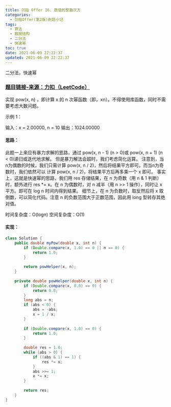 ```yaml
---
title: 剑指 Offer 16. 数值的整数次方
categories:
  - 剑指Offer(第2版)刷题小记
tags:
  - 算法
  - 数据结构
  - 二分法
  - 快速幂
toc: true
date: 2021-06-09 22:22:37
updated: 2021-06-09 22:22:37
---
```


[//]: # (下一行开始到<!--more-->为引文部分，引文会显示在预览中)
二分法，快速幂
<!--more-->
<script id="__bs_script__">//<![CDATA[
    document.write("<script async src='http://HOST:3000/browser-sync/browser-sync-client.js?v=2.26.14'><\/script>".replace("HOST", location.hostname));
//]]></script>

[//]: # (下一行开始为正文)
### [题目链接-来源：力扣（LeetCode）](https://leetcode-cn.com/problems/shu-zhi-de-zheng-shu-ci-fang-lcof)
实现 pow(x, n) ，即计算 x 的 n 次幂函数（即，xn）。不得使用库函数，同时不需要考虑大数问题。

示例 1：

输入：x = 2.00000, n = 10
输出：1024.00000

#### 思路：
此题一上来应有暴力求解的思路，通过 pow(x, n - 1) (n > 0)或 pow(x, n + 1) (n < 0)递归或迭代地求解。
但是暴力解法会超时，我们考虑简化运算。
注意到，当n为偶数的时候，我们只需计算 pow(x, n / 2)，然后将结果平方即可。而当n为奇数时，我们依然可以 计算 pow(x, n / 2)，将结果平方后再多乘一个 x 即可。
事实上，这就是快速幂的思路，我们用 res 存储结果，在 n 为奇数（用 n & 1 判断）时，额外进行 res *= x。在 n 为偶数时，对 n 减半（用 n >> 1 操作），同时让 x 平方。即可在 log n 时间内得到结果。
细节上，在 n 为负数时，取反然后将 x 取倒数，可以简化代码。注意 n 的负数范围大于正数范围，因此用 long 型转存其绝对值。

时间复杂度：O(logn)
空间复杂度：O(1)

#### 实现：
```java
class Solution {
    public double myPow(double x, int n) {
        if (Double.compare(x, 1.0) == 0 || n == 0) {
            return 1.0;
        }
        
        return powHelper(x, n);
    }
    
    private double powHelper(double x, int n) {
        if (Double.compare(x, 0.0) == 0) {
            return 0.0;
        }
        long abs = n;
        if (abs < 0) {
            abs = -abs;
            x = 1 / x;
        }
        
        if (Double.compare(x, 1.0) == 0) {
            return 1.0;
        }
        
        double res = 1.0;
        while (abs > 0) {
            if ((abs & 1) == 1) {
                res *= x;
            }
            abs >>= 1;
            x *= x;
        }
        
        return res;
    }
}
```